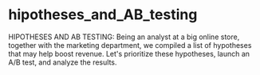 # hipotheses_and_AB_testing
HIPOTHESES AND AB TESTING:  Being an analyst at a big online store, together with the marketing department, we compiled a list of hypotheses that may help boost revenue. Let's prioritize these hypotheses, launch an A/B test, and analyze the results. 
